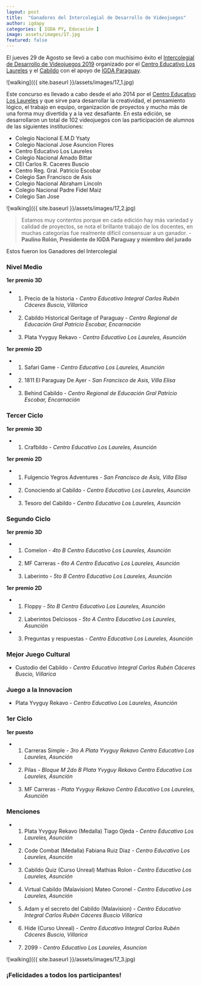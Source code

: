 ```yaml
---
layout: post
title:  "Ganadores del Intercolegial de Desarrollo de Videojuegos"
author: igdapy
categories: [ IGDA PY, Educación ]
image: assets/images/17.jpg
featured: false
---
```

El jueves 29 de Agosto se llevó a cabo con muchísimo éxito el [Intercolegial de Desarrollo de Videojuegos 2019][fb-concurso] organizado por el [Centro Educativo Los Laureles][web-cel] y el [Cabildo][web-cabildo] con el apoyo de [IGDA Paraguay][web-igda].

![walking]({{ site.baseurl }}/assets/images/17_1.jpg)

Este concurso es llevado a cabo desde el año 2014 por el [Centro Educativo Los Laureles][web-cel] y que sirve para desarrollar la creatividad, el pensamiento lógico, el trabajo en equipo, organización de proyectos y mucho más de una forma muy divertida y a la vez desafiante. En esta edición, se desarrollaron un total de 102 videojuegos con las participación de alumnos de las siguientes instituciones:

- Colegio Nacional E.M.D Ysaty
- Colegio Nacional Jose Asuncion Flores
- Centro Educativo Los Laureles
- Colegio Nacional Amado Bittar
- CEI Carlos R. Caceres Buscio
- Centro Reg. Gral. Patricio Escobar
- Colegio San Francisco de Asis
- Colegio Nacional Abraham Lincoln
- Colegio Nacional Padre Fidel Maiz
- Colegio San Jose

![walking]({{ site.baseurl }}/assets/images/17_2.jpg)

> Estamos muy contentos porque en cada edición hay más variedad y calidad de proyectos, se nota el brillante trabajo de los docentes, en muchas categorías fue realmente difícil consensuar a un ganador. - **Paulino Rolón, Presidente de IGDA Paraguay y miembro del jurado**

Estos fueron los Ganadores del Intercolegial

### Nivel Medio

**1er premio 3D**

- 1) Precio de la historia - _Centro Educativo Integral Carlos Rubén Cáceres Buscio, Villarica_
- 2) Cabildo Historical Geritage of Paraguay - _Centro Regional de Educación Gral Patricio Escobar, Encarnación_
- 3) Plata Yvyguy Rekavo - _Centro Educativo Los Laureles, Asunción_

**1er premio 2D**
- 1) Safari Game - _Centro Educativo Los Laureles, Asunción_
- 2) 1811 El Paraguay De Ayer - _San Francisco de Asis, Villa Elisa_
- 3) Behind Cabildo - _Centro Regional de Educación Gral Patricio Escobar, Encarnación_

### Tercer Ciclo

**1er premio 3D**

- 1) Crafbildo - _Centro Educativo Los Laureles, Asunción_

**1er premio 2D**

- 1) Fulgencio Yegros Adventures - _San Francisco de Asís, Villa Elisa_
- 2) Conociendo al Cabildo - _Centro Educativo Los Laureles, Asunción_
- 3) Tesoro del Cabildo - _Centro Educativo Los Laureles, Asunción_

### Segundo Ciclo

**1er premio 3D**

- 1) Comelon - _4to B Centro Educativo Los Laureles, Asunción_
- 2) MF Carreras - _6to A Centro Educativo Los Laureles, Asunción_
- 3) Laberinto - _5to B Centro Educativo Los Laureles, Asunción_

**1er premio 2D**

- 1) Floppy - _5to B Centro Educativo Los Laureles, Asunción_
- 2) Laberintos Delciosos - _5to A Centro Educativo Los Laureles, Asunción_
- 3) Preguntas y respuestas - _Centro Educativo Los Laureles, Asunción_

### Mejor Juego Cultural

- Custodio del Cabildo - _Centro Educativo Integral Carlos Rubén Cáceres Buscio, Villarica_

### Juego a la Innovacion

- Plata Yvyguy Rekavo - _Centro Educativo Los Laureles, Asunción_

### 1er Ciclo

**1er puesto**

- 1) Carreras Simple - _3ro A Plata Yvyguy Rekavo Centro Educativo Los Laureles, Asunción_
- 2) Pilas - _Bloque M 2do B Plata Yvyguy Rekavo Centro Educativo Los Laureles, Asunción_
- 3) MF Carreras - _Plata Yvyguy Rekavo Centro Educativo Los Laureles, Asunción_

### Menciones

- 1) Plata Yvyguy Rekavo (Medalla) Tiago Ojeda - _Centro Educativo Los Laureles, Asunción_
- 2) Code Combat (Medalla) Fabiana Ruiz Diaz - _Centro Educativo Los Laureles, Asunción_
- 3) Cabildo Quiz (Curso Unreal) Mathias Rolon - _Centro Educativo Los Laureles, Asunción_
- 4) Virtual Cabildo (Malavision) Mateo Coronel - _Centro Educativo Los Laureles, Asunción_
- 5) Adam y el secreto del Cabildo (Malavision) - _Centro Educativo Integral Carlos Rubén Cáceres Buscio
Villarica_
- 6) Hide (Curso Unreal) - _Centro Educativo Integral Carlos Rubén Cáceres Buscio, Villarica_
- 7) 2099 - _Centro Educativo Los Laureles, Asuncion_

![walking]({{ site.baseurl }}/assets/images/17_3.jpg)

### ¡Felicidades a todos los participantes!

[web-cel]:https://cel.edu.py/v2/
[web-cabildo]:https://www.cabildoccr.gov.py/
[web-igda]:http://www.igda.org.py/
[fb-concurso]:https://www.facebook.com/intercolegialdevideojuegos
